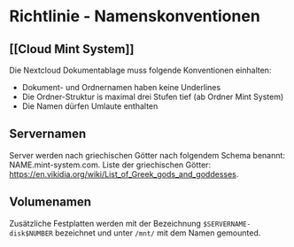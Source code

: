 # Richtlinie - Namenskonventionen

## [[Cloud Mint System]]

Die Nextcloud Dokumentablage muss folgende Konventionen einhalten:
* Dokument- und Ordnernamen haben keine Underlines
* Die Ordner-Struktur is maximal drei Stufen tief (ab Ordner Mint System)
* Die Namen dürfen Umlaute enthalten

## Servernamen

Server werden nach griechischen Götter nach folgendem Schema benannt: NAME.mint-system.com. Liste der griechischen Götter: <https://en.vikidia.org/wiki/List_of_Greek_gods_and_goddesses>.

## Volumenamen

Zusätzliche Festplatten werden mit der Bezeichnung `$SERVERNAME-disk$NUMBER` bezeichnet und unter `/mnt/` mit dem Namen gemounted.
